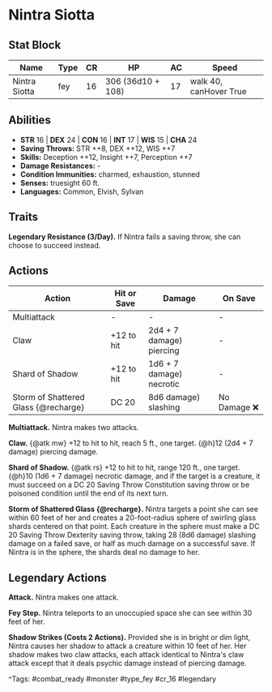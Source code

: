 # Nintra Siotta

## Stat Block

| Name | Type | CR | HP | AC | Speed |
|------|------|----|----|----|-------|
| Nintra Siotta | fey | 16 | 306 (36d10 + 108) | 17 | walk 40, canHover True |

## Abilities

- **STR** 16 | **DEX** 24 | **CON** 16 | **INT** 17 | **WIS** 15 | **CHA** 24
- **Saving Throws:** STR ++8, DEX ++12, WIS ++7  
- **Skills:** Deception ++12, Insight ++7, Perception ++7  
- **Damage Resistances:** -  
- **Condition Immunities:** charmed, exhaustion, stunned  
- **Senses:** truesight 60 ft.  
- **Languages:** Common, Elvish, Sylvan

## Traits

**Legendary Resistance (3/Day).** If Nintra fails a saving throw, she can choose to succeed instead.


## Actions

| Action | Hit or Save | Damage | On Save |
|--------|--------------|--------|----------|
| Multiattack | - | - | - |
| Claw | +12 to hit | 2d4 + 7 damage) piercing | - |
| Shard of Shadow | +12 to hit | 1d6 + 7 damage) necrotic | - |
| Storm of Shattered Glass {@recharge} | DC 20 | 8d6 damage) slashing | No Damage ❌ |

**Multiattack.** Nintra makes two attacks.

**Claw.** {@atk mw} +12 to hit to hit, reach 5 ft., one target. {@h}12 (2d4 + 7 damage) piercing damage.

**Shard of Shadow.** {@atk rs} +12 to hit to hit, range 120 ft., one target. {@h}10 (1d6 + 7 damage) necrotic damage, and if the target is a creature, it must succeed on a DC 20 Saving Throw Constitution saving throw or be poisoned condition until the end of its next turn.

**Storm of Shattered Glass {@recharge}.** Nintra targets a point she can see within 60 feet of her and creates a 20-foot-radius sphere of swirling glass shards centered on that point. Each creature in the sphere must make a DC 20 Saving Throw Dexterity saving throw, taking 28 (8d6 damage) slashing damage on a failed save, or half as much damage on a successful save. If Nintra is in the sphere, the shards deal no damage to her.

## Legendary Actions

**Attack.** Nintra makes one attack.

**Fey Step.** Nintra teleports to an unoccupied space she can see within 30 feet of her.

**Shadow Strikes (Costs 2 Actions).** Provided she is in bright or dim light, Nintra causes her shadow to attack a creature within 10 feet of her. Her shadow makes two claw attacks, each attack identical to Nintra's claw attack except that it deals psychic damage instead of piercing damage.



^Tags: #combat_ready #monster #type_fey #cr_16 #legendary